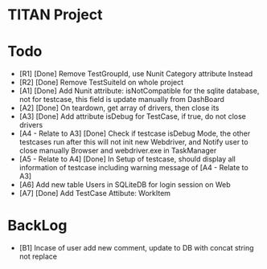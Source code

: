 # TITAN Project
# Todo
- [R1] [Done] Remove TestGroupId, use Nunit Category attribute Instead
- [R2] [Done] Remove TestSuiteId on whole project
- [A1] [Done] Add Nunit attribute: isNotCompatible for the sqlite database, not for testcase, this field is update manually from DashBoard
- [A2] [Done] On teardown, get array of drivers, then close its
- [A3] [Done] Add attribute isDebug for TestCase, if true, do not close drivers
- [A4 - Relate to A3] [Done] Check if testcase isDebug Mode, the other testcases run after this will not init new Webdriver, and Notify user
to close manually Browser and webdriver.exe in TaskManager
- [A5 - Relate to A4] [Done] In Setup of testcase, should display all information of testcase including warning message of [A4 - Relate to A3]
- [A6] Add new table Users in SQLiteDB for login session on Web 
- [A7] [Done] Add TestCase Attibute: WorkItem
# BackLog
- [B1] Incase of user add new comment, update to DB with concat string not replace